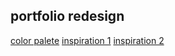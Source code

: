 ## portfolio redesign
 [ color palete]('https://www.realtimecolors.com/?colors=00171f-ebf9ff-2a58fe-ffc6ad-dfaf01&fonts=Poppins-Poppins')
[inspiration 1]('https://webflow.com/templates/html/moldfolio-portfolio-website-template')
[ inspiration 2 ]('https://webflow.com/templates/html/aaron-portfolio-website-template')
